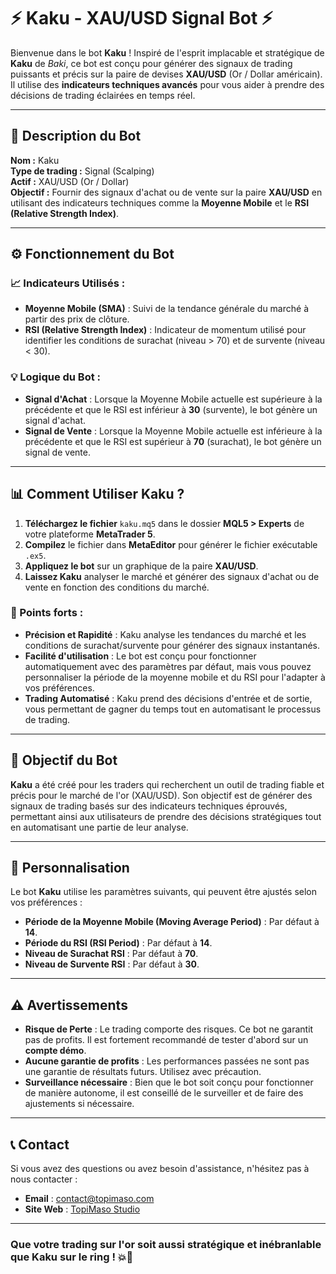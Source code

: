 # ⚡ Kaku - XAU/USD Signal Bot ⚡

Bienvenue dans le bot **Kaku** ! Inspiré de l'esprit implacable et stratégique de **Kaku** de *Baki*, ce bot est conçu pour générer des signaux de trading puissants et précis sur la paire de devises **XAU/USD** (Or / Dollar américain). Il utilise des **indicateurs techniques avancés** pour vous aider à prendre des décisions de trading éclairées en temps réel.

---

## 🧠 Description du Bot

**Nom :** Kaku  
**Type de trading :** Signal (Scalping)  
**Actif :** XAU/USD (Or / Dollar)  
**Objectif :** Fournir des signaux d'achat ou de vente sur la paire **XAU/USD** en utilisant des indicateurs techniques comme la **Moyenne Mobile** et le **RSI (Relative Strength Index)**.

---

## ⚙️ Fonctionnement du Bot

### 📈 Indicateurs Utilisés :
- **Moyenne Mobile (SMA)** : Suivi de la tendance générale du marché à partir des prix de clôture.
- **RSI (Relative Strength Index)** : Indicateur de momentum utilisé pour identifier les conditions de surachat (niveau > 70) et de survente (niveau < 30).

### 💡 Logique du Bot :
- **Signal d'Achat** : Lorsque la Moyenne Mobile actuelle est supérieure à la précédente et que le RSI est inférieur à **30** (survente), le bot génère un signal d'achat.
- **Signal de Vente** : Lorsque la Moyenne Mobile actuelle est inférieure à la précédente et que le RSI est supérieur à **70** (surachat), le bot génère un signal de vente.

---

## 📊 Comment Utiliser Kaku ?

1. **Téléchargez le fichier** `kaku.mq5` dans le dossier **MQL5 > Experts** de votre plateforme **MetaTrader 5**.
2. **Compilez** le fichier dans **MetaEditor** pour générer le fichier exécutable `.ex5`.
3. **Appliquez le bot** sur un graphique de la paire **XAU/USD**.
4. **Laissez Kaku** analyser le marché et générer des signaux d'achat ou de vente en fonction des conditions du marché.

### 🏅 Points forts :
- **Précision et Rapidité** : Kaku analyse les tendances du marché et les conditions de surachat/survente pour générer des signaux instantanés.
- **Facilité d'utilisation** : Le bot est conçu pour fonctionner automatiquement avec des paramètres par défaut, mais vous pouvez personnaliser la période de la moyenne mobile et du RSI pour l'adapter à vos préférences.
- **Trading Automatisé** : Kaku prend des décisions d'entrée et de sortie, vous permettant de gagner du temps tout en automatisant le processus de trading.

---

## 🚀 Objectif du Bot

**Kaku** a été créé pour les traders qui recherchent un outil de trading fiable et précis pour le marché de l'or (XAU/USD). Son objectif est de générer des signaux de trading basés sur des indicateurs techniques éprouvés, permettant ainsi aux utilisateurs de prendre des décisions stratégiques tout en automatisant une partie de leur analyse.

---

## 🔧 Personnalisation

Le bot **Kaku** utilise les paramètres suivants, qui peuvent être ajustés selon vos préférences :

- **Période de la Moyenne Mobile (Moving Average Period)** : Par défaut à **14**.
- **Période du RSI (RSI Period)** : Par défaut à **14**.
- **Niveau de Surachat RSI** : Par défaut à **70**.
- **Niveau de Survente RSI** : Par défaut à **30**.

---

## ⚠️ Avertissements

- **Risque de Perte** : Le trading comporte des risques. Ce bot ne garantit pas de profits. Il est fortement recommandé de tester d'abord sur un **compte démo**.
- **Aucune garantie de profits** : Les performances passées ne sont pas une garantie de résultats futurs. Utilisez avec précaution.
- **Surveillance nécessaire** : Bien que le bot soit conçu pour fonctionner de manière autonome, il est conseillé de le surveiller et de faire des ajustements si nécessaire.

---

## 📞 Contact

Si vous avez des questions ou avez besoin d'assistance, n'hésitez pas à nous contacter :

- **Email** : contact@topimaso.com  
- **Site Web** : [TopiMaso Studio](https://www.topimaso.com)

---

### **Que votre trading sur l'or soit aussi stratégique et inébranlable que Kaku sur le ring !** 💥🥋
